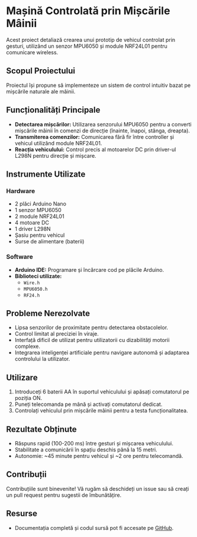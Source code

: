 # Mașină Controlată prin Mișcările Mâinii

Acest proiect detaliază crearea unui prototip de vehicul controlat prin gesturi, utilizând un senzor MPU6050 și module NRF24L01 pentru comunicare wireless.

## Scopul Proiectului

Proiectul își propune să implementeze un sistem de control intuitiv bazat pe mișcările naturale ale mâinii.

## Funcționalități Principale

- **Detectarea mișcărilor:** Utilizarea senzorului MPU6050 pentru a converti mișcările mâinii în comenzi de direcție (înainte, înapoi, stânga, dreapta).
- **Transmiterea comenzilor:** Comunicarea fără fir între controller și vehicul utilizând module NRF24L01.
- **Reacția vehiculului:** Control precis al motoarelor DC prin driver-ul L298N pentru direcție și mișcare.

## Instrumente Utilizate

### Hardware
- 2 plăci Arduino Nano
- 1 senzor MPU6050
- 2 module NRF24L01
- 4 motoare DC
- 1 driver L298N
- Șasiu pentru vehicul
- Surse de alimentare (baterii)

### Software
- **Arduino IDE:** Programare și încărcare cod pe plăcile Arduino.
- **Biblioteci utilizate:**
  - `Wire.h`
  - `MPU6050.h`
  - `RF24.h`

## Probleme Nerezolvate

- Lipsa senzorilor de proximitate pentru detectarea obstacolelor.
- Control limitat al preciziei în viraje.
- Interfață dificil de utilizat pentru utilizatorii cu dizabilități motorii complexe.
- Integrarea inteligenței artificiale pentru navigare autonomă și adaptarea controlului la utilizator.

## Utilizare

1. Introduceți 6 baterii AA în suportul vehiculului și apăsați comutatorul pe poziția ON.
2. Puneți telecomanda pe mână și activați comutatorul dedicat.
3. Controlați vehiculul prin mișcările mâinii pentru a testa funcționalitatea.

## Rezultate Obținute

- Răspuns rapid (100-200 ms) între gesturi și mișcarea vehiculului.
- Stabilitate a comunicării în spațiu deschis până la 15 metri.
- Autonomie: ~45 minute pentru vehicul și ~2 ore pentru telecomandă.

## Contribuții

Contribuțiile sunt binevenite! Vă rugăm să deschideți un issue sau să creați un pull request pentru sugestii de îmbunătățire.

## Resurse

- Documentația completă și codul sursă pot fi accesate pe [GitHub](https://github.com/ioana333/Masina-controlata-prin-gesturile-mainii).
